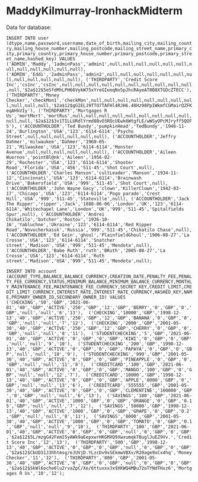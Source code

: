 # MaddyKilmurray-IronhackMidterm

Data for database: 

`INSERT INTO user (dtype,name,password,username,date_of_birth,mailing_city,mailing_country,mailing_house_number,mailing_postcode,mailing_street_name,primary_city,primary_country,primary_house_number,primary_postcode,primary_street_name,hashed_key) VALUES
('ADMIN','Maddy','1adminPass','admin1',null,null,null,null,null,null,null,null,null,null,null,null),
('ADMIN','Eddi','2adminPass','admin2',null,null,null,null,null,null,null,null,null,null,null,null),
('THIRDPARTY','Credit Score Inc','cs1nc','csInc',null,null,null,null,null,null,null,null,null,null,null,'$2a$12$5eSfdMhLPH66VykW75xYreGIoeqNx5pJhcRAyeAT0B8XTGDcZTECC'),
('THIRDPARTY','Money Checker','checkMon1','checkMon',null,null,null,null,null,null,null,null,null,null,null,'$2a$12$gGIELJ9TTO7TAFHl4RJH6.48Hz98PpIWkmfCGMairQZFKeqAHkVIy'),
('THIRDPARTY','Mortgages R Us','mortMort','mortRus',null,null,null,null,null,null,null,null,null,null,null,'$2a$12$3v1TILLURdlYrmd8BvO3ROcUEwk6WtgfLE/wWSyOPcMJryff5QOFS'),
('ACCOUNTHOLDER','Ted Bundy','pumpkinHead','TedBundy','1946-11-24','Burlington','USA','123','6114-6114','Psycho Street',null,null,null,null,null,null),
('ACCOUNTHOLDER','Jeffry Dahmer','milwaukee','Dahmer','1960-05-21','Milwaukee','USA','123','6114-6114','Monster Avenue',null,null,null,null,null,null),
('ACCOUNTHOLDER','Aileen Wuornos','pointBl@nk','Aileen','1956-02-29','Rochester','USA','123','6114-6114','Shooter Road','Florida','USA','456','511-45','Shot Court',null),
('ACCOUNTHOLDER','Charles Manson','cultLeader','Manson','1934-11-12','Cincinnati','USA','123','6114-6114','Brainwash Drive','Bakersfield','USA','999','511-45','Shot Court',null),
('ACCOUNTHOLDER','John Wayne Gacy','clown','KillerClown','1942-03-17','Chicago','USA','123','6114-6114','Pogo parade','Crest Hill','USA','999','511-45','Stateville',null),
('ACCOUNTHOLDER','Jack The Ripper','ripper','Jack','1888-06-06','London','UK','123','6114-6114','Whitechapel Lane','London','UK','999','511-45','Spitalfields Spur',null),
('ACCOUNTHOLDER','Andrei Chikatilo','butcher','Rostov','1936-10-16','Yabluchne','Ukraine','123','6114-6114','Red Ripper Road','Novocherkassk','Russia','999','511-45','Chikatilo Chase',null),
('ACCOUNTHOLDER','Ed Gein','ghoul','PlainfieldGhoul','1906-08-27','La Crosse','USA','123','6114-6114','Snatcher street','Madison','USA','999','511-45','Mendota',null),
('ACCOUNTHOLDER','Babe Ruth','ruth','BRuth','2005-08-27','La Crosse','USA','123','6114-6114','Ruth street','Madison','USA','999','511-45','Mendota',null);`

`INSERT INTO account (ACCOUNT_TYPE,BALANCE,BALANCE_CURRENCY,CREATION_DATE,PENALTY_FEE,PENALTY_FEE_CURRENCY,STATUS,MINIMUM_BALANCE,MINIMUM_BALANCE_CURRENCY,MONTHLY_MAINTENANCE_FEE,MAINTENANCE_FEE_CURRENCY,SECRET_KEY,CREDIT_LIMIT,CREDIT_LIMIT_CURRENCY,INTEREST_RATE,INTEREST_RATE_CURRENCY,HASHED_KEY,NAME,PRIMARY_OWNER_ID,SECONDARY_OWNER_ID) VALUES 
('CHECKING','50','GBP','2021-06-01','40','GBP','ACTIVE','250','GBP','12','GBP','BERRY','0','GBP','0','GBP','null','null','6','13'), 
('CHECKING','18000','GBP','1998-12-13','40','GBP','ACTIVE','250','GBP','12','GBP','BANANA','0','GBP','0','GBP','null','null','7','12'), 
('CHECKING','2000','GBP','2001-05-30','40','GBP','ACTIVE','250','GBP','12','GBP','CHERRY','0','GBP','0','GBP','null','null','8','11'), 
('STUDENTCHECKING','5','GBP','2021-06-01','40','GBP','ACTIVE','0','GBP','0','GBP','KIWI','0','GBP','0','GBP','null','null','9','10'), 
('STUDENTCHECKING','200','GBP','1998-12-13','40','GBP','ACTIVE','0','GBP','0','GBP','PAPAYA','0','GBP','0','GBP','null','null','10','9'), 
('STUDENTCHECKING','999','GBP','2001-05-30','40','GBP','ACTIVE','0','GBP','0','GBP','PINEAPPLE','0','GBP','0','GBP','null','null','11','8'), 
('CREDITCARD','100','GBP','2021-06-01','40','GBP','ACTIVE','0','GBP','0','GBP','MANGO','100','GBP','0','GBP','null','null','12','7'), 
('CREDITCARD','10000','GBP','1998-12-13','40','GBP','ACTIVE','0','GBP','0','GBP','APPLE','8000','GBP','0','GBP','null','null','13','6'), 
('CREDITCARD','555555','GBP','2001-05-30','40','GBP','ACTIVE','0','GBP','0','GBP','CLEMENTINE','100000','GBP','0','GBP','null','null','6','13'), 
('SAVINGS','100','GBP','2021-06-01','40','GBP','ACTIVE','1000','GBP','0','GBP','ORANGE','0','GBP','0.15','GBP','null','null','7','12'), 
('SAVINGS','50000','GBP','1998-12-13','40','GBP','ACTIVE','1000','GBP','0','GBP','GRAPE','0','GBP','0.2','GBP','null','null','8','11'), 
('SAVINGS','8000','GBP','2001-05-30','40','GBP','ACTIVE','1000','GBP','0','GBP','TOMATO','0','GBP','0.1','GBP','null','null','9','10'), 
('THIRDPARTY','100','GBP','2021-06-01','40','GBP','ACTIVE','0','GBP','0','GBP','null','0','GBP','0','GBP','$2a$12$5L/mzgG42FemI5yAWk9aEepxwrHKGMXQ9XwxumqkT8uglJuEZ9Vv.','Credit Score Inc','12','13'), 
('THIRDPARTY','500','GBP','1998-12-13','40','GBP','ACTIVE','0','GBP','0','GBP','null','0','GBP','0','GBP','$2a$12$CbUD31J3hhtmsg/eJUVjD.YLzcDv9xSEkmwVBXv/R20age9xCx4hq','Money Checker','11','12'), 
('THIRDPARTY','800','GBP','2001-05-30','40','GBP','ACTIVE','0','GBP','0','GBP','null','0','GBP','0','GBP','$2a$12$SkWl6oche6lu2rvaZpC/Xe/6ttuxxxJx9XKWQ4MBu72oTYNdTHxz6','Mortgages R Us','10','12');`
